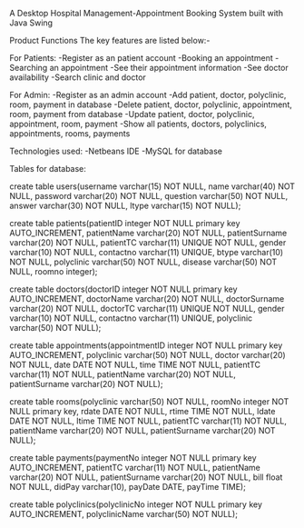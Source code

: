 A Desktop Hospital Management-Appointment Booking System built with Java Swing

Product Functions
The key features are listed below:-

For Patients:
-Register as an patient account
-Booking an appointment
-Searching an appointment
-See their appointment information
-See doctor availability
-Search clinic and doctor

For Admin:
-Register as an admin account
-Add patient, doctor, polyclinic, room, payment in database
-Delete patient, doctor, polyclinic, appointment, room, payment from database
-Update patient, doctor, polyclinic, appointment, room, payment
-Show all patients, doctors, polyclinics, appointments, rooms, payments

Technologies used:
-Netbeans IDE
-MySQL for database

Tables for database:

create table users(username varchar(15) NOT NULL, name varchar(40) NOT NULL, password varchar(20) NOT NULL, question varchar(50) NOT NULL, answer varchar(30) NOT NULL, ltype varchar(15) NOT NULL);

create table patients(patientID integer NOT NULL primary key AUTO_INCREMENT, 
                    	  patientName varchar(20) NOT NULL, 
                    	  patientSurname varchar(20) NOT NULL, 
		  patientTC varchar(11) UNIQUE NOT NULL,
                      	  gender varchar(10) NOT NULL, 
                      	  contactno varchar(11) UNIQUE,
                     	  btype varchar(10) NOT NULL,
                      	  polyclinic varchar(50) NOT NULL,
                      	  disease varchar(50) NOT NULL,
                      	  roomno integer);

create table doctors(doctorID integer NOT NULL primary key AUTO_INCREMENT,
		 doctorName varchar(20) NOT NULL,
		 doctorSurname varchar(20) NOT NULL,
		 doctorTC varchar(11) UNIQUE NOT NULL,
		 gender varchar(10) NOT NULL,
		 contactno varchar(11) UNIQUE,
		 polyclinic varchar(50) NOT NULL);


create table appointments(appointmentID integer NOT NULL primary key AUTO_INCREMENT,
		          polyclinic varchar(50) NOT NULL,
		          doctor varchar(20) NOT NULL,
		          date DATE NOT NULL,
		          time TIME NOT NULL,
		          patientTC varchar(11) NOT NULL,
		          patientName varchar(20) NOT NULL,
		          patientSurname varchar(20) NOT NULL);

create table rooms(polyclinic varchar(50) NOT NULL,
		roomNo integer NOT NULL primary key,
		rdate DATE NOT NULL,
		rtime TIME NOT NULL,
		ldate DATE NOT NULL,
		ltime TIME NOT NULL,
		patientTC varchar(11) NOT NULL,
		patientName varchar(20) NOT NULL,
		patientSurname varchar(20) NOT NULL);

create table payments(paymentNo integer NOT NULL primary key  AUTO_INCREMENT,
		     patientTC varchar(11) NOT NULL,
		     patientName varchar(20) NOT NULL,
		     patientSurname varchar(20) NOT NULL,
		     bill float NOT NULL,
		     didPay varchar(10),
		     payDate DATE,
		     payTime TIME);

create table polyclinics(polyclinicNo integer NOT NULL primary key AUTO_INCREMENT,
		     polyclinicName varchar(50) NOT NULL); 
